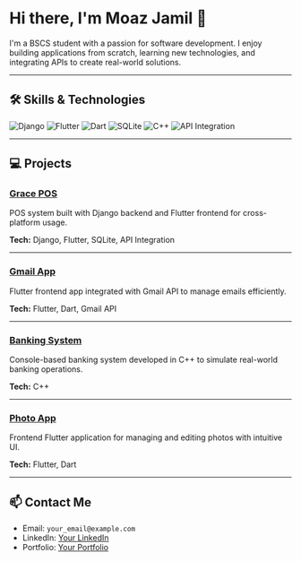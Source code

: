 # Hi there, I'm Moaz Jamil 👋

I'm a BSCS student with a passion for software development. I enjoy building applications from scratch, learning new technologies, and integrating APIs to create real-world solutions.

---

## 🛠️ Skills & Technologies

![Django](https://img.shields.io/badge/Django-092E20?style=for-the-badge&logo=django&logoColor=white)
![Flutter](https://img.shields.io/badge/Flutter-02569B?style=for-the-badge&logo=flutter&logoColor=white)
![Dart](https://img.shields.io/badge/Dart-0175C2?style=for-the-badge&logo=dart&logoColor=white)
![SQLite](https://img.shields.io/badge/SQLite-003B57?style=for-the-badge&logo=sqlite&logoColor=white)
![C++](https://img.shields.io/badge/C++-00599C?style=for-the-badge&logo=c%2B%2B&logoColor=white)
![API Integration](https://img.shields.io/badge/API-Integration-green?style=for-the-badge)

---

## 💻 Projects

### [Grace POS](#)
POS system built with Django backend and Flutter frontend for cross-platform usage.

**Tech:** Django, Flutter, SQLite, API Integration

---

### [Gmail App](#)
Flutter frontend app integrated with Gmail API to manage emails efficiently.

**Tech:** Flutter, Dart, Gmail API

---

### [Banking System](#)
Console-based banking system developed in C++ to simulate real-world banking operations.

**Tech:** C++

---

### [Photo App](#)
Frontend Flutter application for managing and editing photos with intuitive UI.

**Tech:** Flutter, Dart

---

## 📫 Contact Me

- Email: `your_email@example.com`  
- LinkedIn: [Your LinkedIn](#)  
- Portfolio: [Your Portfolio](#)
